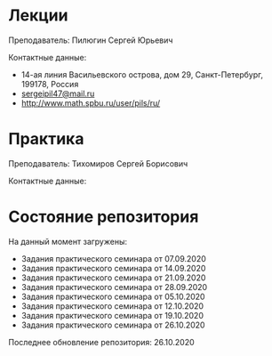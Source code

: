 # Лекции

Преподаватель: Пилюгин Сергей Юрьевич

Контактные данные:
+ 14-ая линия Васильевского острова, дом 29, Санкт-Петербург, 199178, Россия
+ sergeipil47@mail.ru
+ http://www.math.spbu.ru/user/pils/ru/

# Практика

Преподаватель: Тихомиров Сергей Борисович

Контактные данные:

# Состояние репозитория

На данный момент загружены:
+ Задания практического семинара от 07.09.2020
+ Задания практического семинара от 14.09.2020
+ Задания практического семинара от 21.09.2020
+ Задания практического семинара от 28.09.2020
+ Задания практического семинара от 05.10.2020
+ Задания практического семинара от 12.10.2020
+ Задания практического семинара от 19.10.2020
+ Задания практического семинара от 26.10.2020

Последнее обновление репозитория: 26.10.2020
